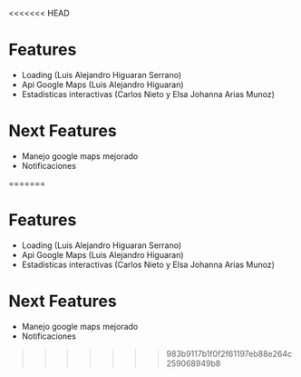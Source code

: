 <<<<<<< HEAD
# Features

  - Loading (Luis Alejandro Higuaran Serrano)
  - Api Google Maps (Luis Alejandro Higuaran)
  - Estadisticas interactivas (Carlos Nieto y Elsa Johanna Arias Munoz)
 
# Next Features

  - Manejo google maps mejorado
  - Notificaciones

=======
# Features

  - Loading (Luis Alejandro Higuaran Serrano)
  - Api Google Maps (Luis Alejandro Higuaran)
  - Estadisticas interactivas (Carlos Nieto y Elsa Johanna Arias Munoz)
 
# Next Features

  - Manejo google maps mejorado
  - Notificaciones

>>>>>>> 983b9117b1f0f2f61197eb88e264c259068949b8
